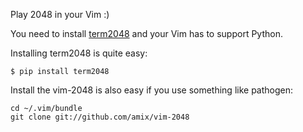 Play 2048 in your Vim :)

You need to install [term2048](https://github.com/bfontaine/term2048) and your Vim has to support Python.

Installing term2048 is quite easy:

    $ pip install term2048

Install the vim-2048 is also easy if you use something like pathogen:

    cd ~/.vim/bundle
    git clone git://github.com/amix/vim-2048
